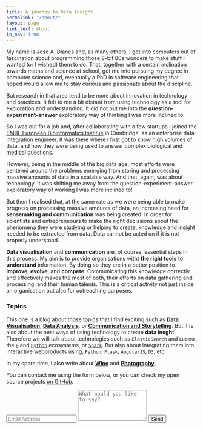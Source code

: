 ```yaml
---
title: A journey to Data Insight
permalink: "/about/"
layout: page
link_text: About
in_nav: true
---
```


My name is Jose A. Dianes and, as many others, I got into computers out of fascination about programming those 8-bit 80s wonders to make stuff I wanted (or I wished) them to do. That, together with a certain inclination towards maths and science at school, got me into pursuing my degree in computer science and, eventually a PhD in software engineering that I hoped would allow me to stay curious and passionate about the discipline.  

But research in that area tend to be more about innovation in technology and practices. It felt to me a bit distant from using technology as a tool for exploration and understanding. It did not put me into the **question-experiment-answer** exploratory way of thinking I was more inclined to.

So I was out for a job and, after collaborating with a few startups I joined the [EMBL European Bioinformatics Institue](http://www.ebi.ac.uk) in Cambridge, as an enterprise data integration engineer. It was there where I first got to know high volumes of data, and how they were being used to answer complex biological and medical questions.  

However, being in the middle of the big data age, most efforts were centered around the problems emerging from storing and processing massive amounts of data in a scalable way. And that, again, was about technology. It was shifting me away from the question-experiment-answer exploratory way of working I was more inclined to!

But then I realised that, at the same rate as we were being able to make progress on processing massive amounts of data, an increasing need for **sensemaking and communication** was being created. In order for scientists and entrepreneours to make the right decissions about the phenomena they were studying or helping to create, knowledge and insight needed to be extracted from data. Data cannot be acted on if it is not properly understood.

**Data visualisation** and **communication** are, of course, essential steps in this process. My aim is to provide organisations witht **the right tools** to **understand** information. By doing so they are in a better position to **improve**, **evolve**, and **compete**. Communicating this knowledge correctly and effectively makes the most of both, their efforts on data gathering and processing, and their human talents. This is a critical activity not just inside an organisation but also for outreaching purposes.

### Topics 

This one is a blog about those topics that I find exciting such as [**Data Visualisation**](http://jadianes.me/categories/data-visualisation/), [**Data Analysis**](http://jadianes.me/categories/data-analysis/), or [**Communication and Storytelling**](http://jadianes.me/categories/communication/). But it is also about the best ways of using technology to create **data insght**. Therefore we will talk about technologies such as `ElasticSearch` and `Lucene`, the [`R`](http://jadianes.me/tags/r) and [`Python`](http://jadianes.me/tags/python) ecosystems, or [`Spark`](http://jadianes.me/tags/spark). But also about integrating them into interactive webproducts using, [`Python`](http://jadianes.me/tags/python), `Flask`, [`AngularJS`](http://jadianes.me/tags/angularjs), `D3`, etc.  

In my spare time, I also write about [**Wine**](http://aboutwine.mindglimpse.com/) and [**Photography**](http://jadianesphoto.com).  

You can contact me using the form below, or you can check my open source projects [on GitHub](https://github.com/jadianes).   

<div class="py2">
  <form action="https://forms.brace.io/jadianes@gmail.com" method="POST" class="form-stacked form-light">
    <input type="text" name="email" class="input mobile-block" placeholder="Email Address">
    <textarea type="text" name="content" class="input mobile-block" rows="5" placeholder="What would you like to say?"></textarea>
    <input type="submit" class="button button-blue button-big mobile-block" value="Send">
  </form>
</div>

